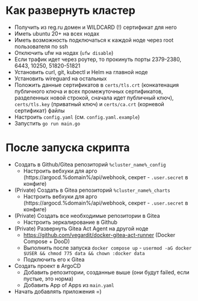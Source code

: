 # Как развернуть кластер

* Получить из reg.ru домен и WILDCARD (!) сертификат для него
* Иметь ubuntu 20+ на всех нодах
* Иметь возможность подключаться к каждой ноде через root пользователя по ssh
* Отключить ufw на нодах (`ufw disable`)
* Если трафик идет через роутер, то прокинуть порты 2379-2380, 6443, 10250, 51820-51821
* Установить curl, git, kubectl и Helm на главной ноде
* Установить wireguard на остальных
* Положить данные сертификатов в `certs/tls.crt` (конкатенация публичного ключа и всех промежуточных сертификатов,
  разделенных новой строкой, сначала идет публичный ключ), `certs/tls.key` (приватный ключ) и `certs/ca.crt` (корневой
  сертификат) файлы
* Настроить `config.yaml` (см. `config.yaml.example`)
* Запустить `go run main.go`

# После запуска скрипта

* Создать в Github/Gitea репозиторий `%cluster_name%_config`
  * Настроить вебхуки для арго (https://argocd.%domain%/api/webhook, секрет - `.user.secret` в конфиге)
* (Private) Создать в Gitea репозиторий `%cluster_name%_charts`
  * Настроить вебхуки для арго (https://argocd.%domain%/api/webhook, секрет - `.user.secret` в конфиге)
* (Private) Создать все необходимые репозитории в Gitea
  * Настроить зеркалирование в Github
* (Private) Развернуть Gitea Act Agent на другой ноде
  * https://github.com/vegardit/docker-gitea-act-runner (Docker Compose + DooD) 
  * Выполнить после запуска `docker compose up` - `usermod -aG docker $USER && chmod 775 data && chown :docker data`
  * Подключить его к Gitea
* Создать проект в ArgoCD
  * Добавить репозитории, созданные выше (они будут failed, если пустые, это норма)
  * Добавить App of Apps из `main.yaml`
* Начать добавлять приложения =)
